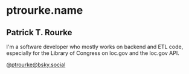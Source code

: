 # ptrourke.name
## Patrick T. Rourke

I'm a software developer who mostly works on backend and ETL code, especially for
the Library of Congress on loc.gov and the loc.gov API.

@ptrourke@bsky.social


